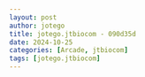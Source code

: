 ```yaml
---
layout: post
author: jotego
title: jotego.jtbiocom - 090d35d
date: 2024-10-25
categories: [Arcade, jtbiocom]
tags: [jotego.jtbiocom]
---
```


